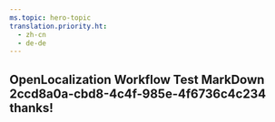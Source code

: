 ```yaml
---
ms.topic: hero-topic
translation.priority.ht: 
  - zh-cn
  - de-de
---
```

## OpenLocalization Workflow Test MarkDown 2ccd8a0a-cbd8-4c4f-985e-4f6736c4c234 thanks!
